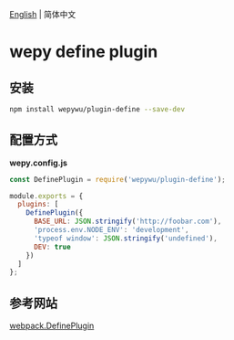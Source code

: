 [English](./README_EN.md) | 简体中文

# wepy define plugin

## 安装

```bash
npm install wepywu/plugin-define --save-dev
```

## 配置方式

**wepy.config.js**

```javascript
const DefinePlugin = require('wepywu/plugin-define');

module.exports = {
  plugins: [
    DefinePlugin({
      BASE_URL: JSON.stringify('http://foobar.com'),
      'process.env.NODE_ENV': 'development',
      'typeof window': JSON.stringify('undefined'),
      DEV: true
    })
  ]
};
```

## 参考网站

[webpack.DefinePlugin](https://webpack.js.org/plugins/define-plugin/)



